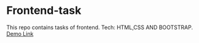 # Frontend-task
This repo contains tasks of frontend.
Tech: HTML,CSS AND BOOTSTRAP.  
[Demo Link](https://aayush1607.github.io/Vinnovate-recruitment-tasks/)
